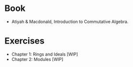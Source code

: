 # Book
- Atiyah & Macdonald, Introduction to Commutative Algebra.

# Exercises
- Chapter 1: Rings and Ideals [WIP]
- Chapter 2: Modules [WIP]
